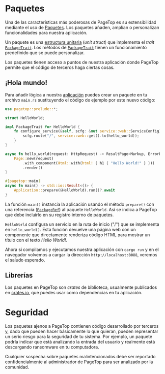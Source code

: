 # Paquetes

Una de las características más poderosas de PageTop es su extensibilidad mediante el uso de [Paquetes](https://docs.rs/pagetop/latest/pagetop/core/package/index.html). Los paquetes añaden, amplían o personalizan funcionalidades para nuestra aplicación.

Un paquete es una [estructura unitaria](https://stackoverflow.com/questions/67689613/what-is-a-real-world-example-of-using-a-unit-struct) (*unit struct*) que implementa el *trait* [`PackageTrait`](https://docs.rs/pagetop/latest/pagetop/core/package/trait.PackageTrait.html). Los métodos de [`PackageTrait`](https://docs.rs/pagetop/latest/pagetop/core/package/trait.PackageTrait.html) tienen un funcionamiento predefinido que se puede personalizar.

Los paquetes tienen acceso a puntos de nuestra aplicación donde PageTop permite que el código de terceros haga ciertas cosas.

## ¡Hola mundo!

Para añadir lógica a nuestra [aplicación](apps.html) puedes crear un paquete en tu archivo `main.rs` sustituyendo el código de ejemplo por este nuevo código:

```rust
use pagetop::prelude::*;

struct HelloWorld;

impl PackageTrait for HelloWorld {
    fn configure_service(&self, scfg: &mut service::web::ServiceConfig) {
        scfg.route("/", service::web::get().to(hello_world));
    }
}

async fn hello_world(request: HttpRequest) -> ResultPage<Markup, ErrorPage> {
    Page::new(request)
        .with_component(Html::with(html! { h1 { "Hello World!" } }))
        .render()
}

#[pagetop::main]
async fn main() -> std::io::Result<()> {
    Application::prepare(&HelloWorld).run()?.await
}
```

La función `main()` instancia la aplicación usando el método `prepare()` con una referencia ([`PackageRef`](https://docs.rs/pagetop/latest/pagetop/core/package/type.PackageRef.html)) al paquete `HelloWorld`. Así se indica a PageTop que debe incluirlo en su registro interno de paquetes.

`HelloWorld` configura un servicio en la ruta de inicio ("/") que se implementa en `hello_world()`. Esta función devuelve una página web con un componente que directamente renderiza código HTML para mostrar un título con el texto *Hello World!*.

Ahora si compilamos y ejecutamos nuestra aplicación con `cargo run` y en el navegador volvemos a cargar la dirección `http://localhost:8088`, veremos el saludo esperado.

## Librerías

Los paquetes en PageTop son *crates* de biblioteca, usualmente publicados en [crates.io](https://crates.io/search?q=pagetop), que puedes usar como dependencias en tu aplicación.


# Seguridad

Los paquetes ajenos a PageTop contienen código desarrollado por terceros y, dado que pueden hacer básicamente lo que quieran, pueden representar un serio riesgo para la seguridad de tu sistema. Por ejemplo, un paquete podría indicar que está analizando la entrada del usuario y realmente está descargando ransomware en tu computadora.

Cualquier sospecha sobre paquetes malintencionados debe ser reportado confidencialmente al administrador de PageTop para ser analizado por la comunidad.
<!--
## El registro de paquetes

En este sitio web, se mantiene un registro de todos los paquetes conocidos. El ecosistema es joven. Los paquetes respaldados por la comunidad de PageTop tendrán una marca de verificación, aunque PageTop no se responsabiliza de ningún modo por paquetes malintencionados al ser código de terceros. Puedes añadir tus propios paquetes al registro siguiendo las instrucciones en nuestro sistema de reporte de issues, que te guiará a través del proceso.
-->

